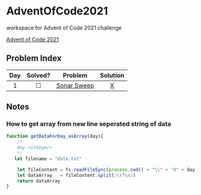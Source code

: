 # AdventOfCode2021
workspace for Advent of Code 2021 challenge

[Advent of Code 2021](https://adventofcode.com/2021)

## Problem Index
| Day | Solved? | Problem | Solution |
| :----:|:----:|:----:|:---:|                                       
| 1 | &#9744;| [Sonar Sweep](https://adventofcode.com/2021/day/1)| [X](d01/sonarSweep.js) |         

## Notes

### How to get array from new line seperated string of data
``` javascript
function getDataForDay_asArray(day){
    /* 
    day <integer>
    */
   let filename = "data.txt"

    let fileContent = fs.readFileSync(process.cwd() + "\\" + "d" + day.toString() + "\\" + filename).toString()
    let dataArray   = fileContent.split(/\r?\n/)
    return dataArray
}

```
